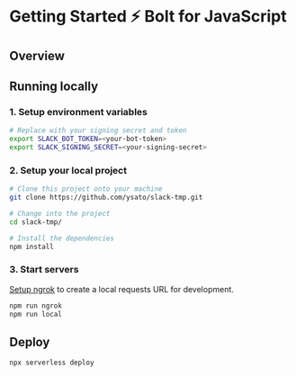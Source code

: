 # Getting Started ⚡️ Bolt for JavaScript

## Overview

## Running locally

### 1. Setup environment variables

```zsh
# Replace with your signing secret and token
export SLACK_BOT_TOKEN=<your-bot-token>
export SLACK_SIGNING_SECRET=<your-signing-secret>
```

### 2. Setup your local project

```zsh
# Clone this project onto your machine
git clone https://github.com/ysato/slack-tmp.git

# Change into the project
cd slack-tmp/

# Install the dependencies
npm install
```

### 3. Start servers

[Setup ngrok][1] to create a local requests URL for development.

```zsh
npm run ngrok
npm run local
```

## Deploy

```zsh
npx serverless deploy
```

[1]: https://slack.dev/bolt-js/tutorial/getting-started#setting-up-events
